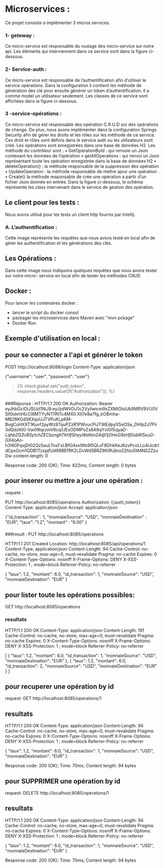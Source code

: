 # Microservices :
Ce projet consiste a implémenter 3 micros services. 
### 1- geteway :
Ce micro-service est responsable du routage des micro-service sur notre api. Les éléments qui interviennent dans ce service sont dans la figure ci-dessous.

### 2- Service-auth :
Ce micro-service est responsable de l’authentification afin d’utiliser le service opérations. Dans la configuration il contient les méthode de génération des clé pour ensuite générer un token d’authentification. Il a comme model un utilisateur seulement.
Les classes de ce service sont affichées dans la figure ci-dessous.



### 3 -service-opérations :

Ce micro-service est responsable des opération C.R.U.D sur des opérations de change. De plus, nous avons implémenter dans la configuration Springs Security afin de gérer les droits et les rôles sur les méthode de ce service.
Ces droit et rôles sont définis dans le service auth ou les utilisateurs sont créé. Les opérations sont enregistrées dans une base de données H2.
Les méthode du contrôleur sont :
    • GetOpérationById : qui renvoie un Json contenant les données de l’opération
    • getAllOperations : qui renvoi un Json représentant toute les opération enregistrée dans la base de données H2
    • deleteOperation() : la méthode responsable de la suppression des opération
    • UpdateOperation : la méthode responsable de mettre ajour une opération .
    • Create() la méthode responsable de crée une opération a partir d’un fichier Json
donnée en entrée.
Dans la figure ci-dessous, le schéma représente les class intervenant dans le service de gestion des opération.



## Le client pour les tests :
Nous avons utilisé pour les tests un client http fournis par Intellij.
### A. L’authentification :
Cette image représente les requêtes que nous avons testé en local afin de gérer les authentification et les générations des clés.



## Les Opérations :
Dans cette image nous indiquons quelques requêtes que nous avons tester sur notre micro- service en local afin de tester les méthodes CRUD

## Docker :
Pour lancer les contenaires docker : 
- lancer le script du docker consul 
- packager les microservices dans Maven avec "mvn pckage"
- Docker Run.

## Exemple d'utilisation en local : 

## pour se connecter a l'api et générer le token 
POST http://localhost:8088/login
Content-Type: application/json

{"username": "user", "password": "user"}

> {% client.global.set("auth_token", response.headers.valueOf("Authorization")); %}
###
###Réponse : 
HTTP/1.1 200 OK
Authorization: Bearer eyJhbGciOiJSUzI1NiJ9.eyJzdWIiOiJ1c2VyIiwicm9sZXMiOlsiUk9MRV9VU0VSIl0sImV4cCI6MTYyNTI1NTc4MX0.Xtl7e8a7fg_kOBmha-MB28KGdSKXqxUJTVPuKLpKM-BvgCuHXXT1Kuvf2pyWz9TquPZzR1PWvucPiJT9tEdpyXSeOSe_DHIp2J7Fh3dQdzKlG-Vw09lqrzmV6cq1JEsODMPoZs6A9qYvlGf5qyaD-_LqhbZQ3vBSytchZECbznghTKHfSheyWaNm24djt1jOHoG9zHf0xbW5euG-GX4oAo_-h3t60FqvjDt02Qz5auLTnsFxLBfG4sxlWs9I5QLvF8DhkKeJ6zvPcoLLo4iJcdrIdCpxGcm1QDB1TzxpjfUd98BEfRK2LDvWd5BRZ9KI9Ujkio22hlu5M4NS2ZzuDw
content-length: 0

<Response body is empty>

Response code: 200 (OK); Time: 622ms; Content length: 0 bytes


## pour inserer ou mettre a jour une opération : 
requete : 

PUT http://localhost:8085/operations
Authorization: {{auth_token}}
Content-Type: application/json
Accept: application/json

{"id_transaction" : 1,
  "monnaieSource": "USD",
  "monnaieDestination" : "EUR",
  "taux": "1.2",
  "montant" : "6.00"
}
###
###result : 
PUT http://localhost:8085/operations

HTTP/1.1 201 Created
Location: http://localhost:8085/api/operations/1
Content-Type: application/json
Content-Length: 94
Cache-Control: no-cache, no-store, max-age=0, must-revalidate
Pragma: no-cache
Expires: 0
X-Content-Type-Options: nosniff
X-Frame-Options: DENY
X-XSS-Protection: 1 ; mode=block
Referrer-Policy: no-referrer

{
  "taux": 1.2,
  "montant": 6.0,
  "id_transaction": 1,
  "monnaieSource": "USD",
  "monnaieDestination": "EUR"
}


## pour lister toute les opérations possibles: 
GET http://localhost:8085/operations
### resultats
HTTP/1.1 200 OK
Content-Type: application/json
Content-Length: 191
Cache-Control: no-cache, no-store, max-age=0, must-revalidate
Pragma: no-cache
Expires: 0
X-Content-Type-Options: nosniff
X-Frame-Options: DENY
X-XSS-Protection: 1 ; mode=block
Referrer-Policy: no-referrer

[
  {
    "taux": 1.2,
    "montant": 6.0,
    "id_transaction": 1,
    "monnaieSource": "USD",
    "monnaieDestination": "EUR"
  },
  {
    "taux": 1.2,
    "montant": 6.0,
    "id_transaction": 2,
    "monnaieSource": "USD",
    "monnaieDestination": "EUR"
  }
]


## pour recuperer une opération by id

request:
 GET http://localhost:8085/operations/1
## resultats
HTTP/1.1 200 OK
Content-Type: application/json
Content-Length: 94
Cache-Control: no-cache, no-store, max-age=0, must-revalidate
Pragma: no-cache
Expires: 0
X-Content-Type-Options: nosniff
X-Frame-Options: DENY
X-XSS-Protection: 1 ; mode=block
Referrer-Policy: no-referrer

{
  "taux": 1.2,
  "montant": 6.0,
  "id_transaction": 1,
  "monnaieSource": "USD",
  "monnaieDestination": "EUR"
}

Response code: 200 (OK); Time: 70ms; Content length: 94 bytes


## pour SUPPRIMER une opération by id

request:
 DELETE http://localhost:8085/operations/1
## resultats
HTTP/1.1 200 OK
Content-Type: application/json
Content-Length: 94
Cache-Control: no-cache, no-store, max-age=0, must-revalidate
Pragma: no-cache
Expires: 0
X-Content-Type-Options: nosniff
X-Frame-Options: DENY
X-XSS-Protection: 1 ; mode=block
Referrer-Policy: no-referrer

{
  "taux": 1.2,
  "montant": 6.0,
  "id_transaction": 1,
  "monnaieSource": "USD",
  "monnaieDestination": "EUR"
}

Response code: 200 (OK); Time: 70ms; Content length: 94 bytes

